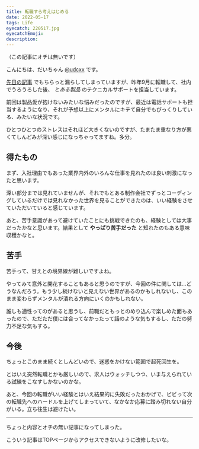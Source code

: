 ```yaml
---
title: 転職すら考えはじめる
date: 2022-05-17
tags: Life
eyecatch: 220517.jpg
eyecatchEmoji:
description:
---
```


（この記事にオチは無いです）

こんにちは、だいちゃん [@udcxx](https://twitter.com/udc_xx) です。

[先日の記事](https://blog.udcxx.me/article/220326/nocode-with-me/) でもちらっと漏らしてしまっていますが、昨年9月に転職して、社内でうろうろした後、 *とある製品* のテクニカルサポートを担当しています。

前回は製品愛が抱けないみたいな悩みだったのですが、最近は電話サポートも担当するようになり、それが予想以上にメンタルにキテて自分でもびっくりしている、みたいな状況です。

ひとつひとつのストレスはそれほど大きくないのですが、たまたま重なり方が悪くてしんどみが深い感じになっちゃってますね。多分。

## 得たもの

まず、入社理由でもあった業界内外のいろんな仕事を見れたのは良い刺激になったと思います。

深い部分までは見れていませんが、それでもとある制作会社でずっとコーディングしているだけでは見れなかった世界を見ることができたのは、いい経験をさせていただいていると感じています。

あと、苦手意識があって避けていたことにも挑戦できたのも、経験としては大事だったかなと思います。結果として **やっぱり苦手だった** と知れたのもある意味収穫かなと。

## 苦手

苦手って、甘えとの境界線が難しいですよね。

やってみて意外と開花することもあると思うのですが、今回の件に関しては...どうなんだろう。もう少し続けないと見えない世界があるのかもしれないし、このまま変わらずメンタルが潰れる方向にいくのかもしれない。

誰しも適性ってのがあると思うし、前職だともっとのめり込んで楽しめた面もあったので、ただただ僕には合ってなかったって話のような気もするし、ただの努力不足な気もする。

## 今後

ちょっとこのまま続くとしんどいので、迷惑をかけない範囲で起死回生を。

とはいえ突然転職とかも厳しいので、求人はウォッチしつつ、いま与えられている試練をこなすしかないのかな。

あと、今回の転職がいい経験とはいえ結果的に失敗だったおかげで、ビビって次の転職先へのハードルを上げてしまっていて、なかなか応募に踏み切れない自分がいる。立ち往生は避けたい。

---

ちょっと内容とオチの無い記事になってしまった。

こういう記事はTOPページからアクセスできないように改修したいな。
